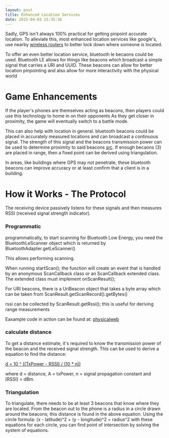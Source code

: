 ```yaml
---
layout: post
title: Enhanced Location Services
date: 2015-04-03 15:35:36
---
```


Sadly, GPS isn't always 100% practical for getting pinpoint accurate location.
To alleviate this, most enhanced location services like google's, use nearby [wireless routers](https://support.google.com/gmm/answer/2839911?hl=en) to better lock down where someone is located.

To offer an even better location service, bluetooth le becaons could be used.
Bluetooth LE allows for things like beacons which broadcast a simple signal that carries a URI and UUID.
These beacons can allow for better location pinpointing and also allow for more interactivity with the physical world

Game Enhancements
==================

If the player's phones are themselves acting as beacons, then players could use this technology to home in on their opponents
As they get closer in proximity, the game will eventually switch to a battle mode.

This can also help with location in general.
bluetooth beacons could be placed in accurately measured locations and can broadcast a continuous signal.
The strength of this signal and the beacons transmission power can be used to determine proximity to said beacons [src](https://en.wikipedia.org/wiki/Bluetooth_low_energy#Proximity_sensing).
If enough becaons (3) are placed in range, then a fixed point can be derived using triangulation.

In areas, like buildings where GPS may not penetrate, these bluetooth beacons can improve accuracy or at least confirm that a client is in a building.

How it Works - The Protocol
===========================

The receiving device passively listens for these signals and then measures RSSI (received signal strength indicator).


### Programmatic

programmatically, to start scanning for Bluetooth Low Energy, you need the BluetoothLeScanner object which is returned by BluetoothAdapter.getLeScanner()

This allows performing scanning.

When running startScan(); the function will create an event that is handled by an anonymous ScanCallback class or an ScanCallback extended class.
The extended class must implement onScanResult();

For URI beacons, there is a UriBeacon object that takes a byte array which can be taken from ScanResult.getScanRecord().getBytes()

rssi can be collected by ScanResult.getRssi(); this is useful for deriving range measurements

Eaxample code in action can be found at: [physicalweb](https://github.com/google/physical-web/blob/master/android/PhysicalWeb/app/src/main/java/org/physical_web/physicalweb/UriBeaconDiscoveryService.java)

### calculate distance

To get a distance estimate, it's required to know the transmission power of the beacon and the received signal strength.
This can be used to derive a equation to find the distance:

[d = 10 ^ ((TxPower - RSSI) / (10 * n))](http://stackoverflow.com/questions/22784516/estimating-beacon-proximity-distance-based-on-rssi-bluetooth-le)

where d = distance, A = txPower, n = signal propagation constant and [RSSI] = dBm.

### Triangulation

To triangulate, there needs to be at least 3 beacons that know where they are located.
From the beacon out to the phone is a radius in a circle drawn around the beacons;
this distance is found in the above equation.
Using the circle formula: 
	(x - latitude)^2 + (y - longitude)^2 = radius^2
with these equations for each circle, you can find point of intersection by solving the system of equations.
